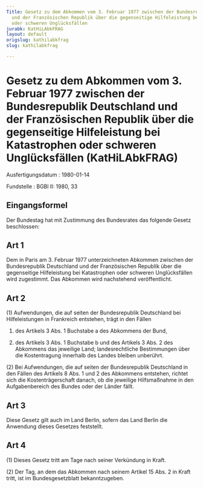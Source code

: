 ```yaml
---
Title: Gesetz zu dem Abkommen vom 3. Februar 1977 zwischen der Bundesrepublik Deutschland
  und der Französischen Republik über die gegenseitige Hilfeleistung bei Katastrophen
  oder schweren Unglücksfällen
jurabk: KatHiLAbkFRAG
layout: default
origslug: kathilabkfrag
slug: kathilabkfrag

---
```


# Gesetz zu dem Abkommen vom 3. Februar 1977 zwischen der Bundesrepublik Deutschland und der Französischen Republik über die gegenseitige Hilfeleistung bei Katastrophen oder schweren Unglücksfällen (KatHiLAbkFRAG)

Ausfertigungsdatum
:   1980-01-14

Fundstelle
:   BGBl II: 1980, 33



## Eingangsformel

Der Bundestag hat mit Zustimmung des Bundesrates das folgende Gesetz beschlossen:


## Art 1

Dem in Paris am 3. Februar 1977 unterzeichneten Abkommen zwischen der Bundesrepublik Deutschland und der Französischen Republik über die gegenseitige Hilfeleistung bei Katastrophen oder schweren Unglücksfällen wird zugestimmt. Das Abkommen wird nachstehend veröffentlicht.


## Art 2

(1) Aufwendungen, die auf seiten der Bundesrepublik Deutschland bei Hilfeleistungen in Frankreich entstehen, trägt in den Fällen

1.  des Artikels 3 Abs. 1 Buchstabe a des Abkommens der Bund,


2.  des Artikels 3 Abs. 1 Buchstabe b und des Artikels 3 Abs. 2 des Abkommens das jeweilige Land; landesrechtliche Bestimmungen über die Kostentragung innerhalb des Landes bleiben unberührt.




(2) Bei Aufwendungen, die auf seiten der Bundesrepublik Deutschland in den Fällen des Artikels 8 Abs. 1 und 2 des Abkommens entstehen, richtet sich die Kostenträgerschaft danach, ob die jeweilige Hilfsmaßnahme in den Aufgabenbereich des Bundes oder der Länder fällt.


## Art 3

Diese Gesetz gilt auch im Land Berlin, sofern das Land Berlin die Anwendung dieses Gesetzes feststellt.


## Art 4

(1) Dieses Gesetz tritt am Tage nach seiner Verkündung in Kraft.

(2) Der Tag, an dem das Abkommen nach seinem Artikel 15 Abs. 2 in Kraft tritt, ist im Bundesgesetzblatt bekanntzugeben.

